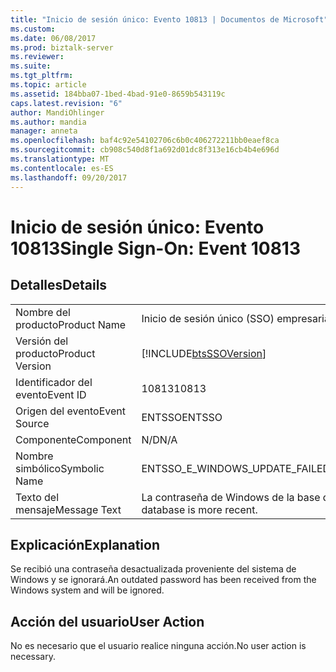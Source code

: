 ```yaml
---
title: "Inicio de sesión único: Evento 10813 | Documentos de Microsoft"
ms.custom: 
ms.date: 06/08/2017
ms.prod: biztalk-server
ms.reviewer: 
ms.suite: 
ms.tgt_pltfrm: 
ms.topic: article
ms.assetid: 184bba07-1bed-4bad-91e0-8659b543119c
caps.latest.revision: "6"
author: MandiOhlinger
ms.author: mandia
manager: anneta
ms.openlocfilehash: baf4c92e54102706c6b0c406272211bb0eaef8ca
ms.sourcegitcommit: cb908c540d8f1a692d01dc8f313e16cb4b4e696d
ms.translationtype: MT
ms.contentlocale: es-ES
ms.lasthandoff: 09/20/2017
---
```

# <a name="single-sign-on-event-10813"></a><span data-ttu-id="1bcbc-102">Inicio de sesión único: Evento 10813</span><span class="sxs-lookup"><span data-stu-id="1bcbc-102">Single Sign-On: Event 10813</span></span>
## <a name="details"></a><span data-ttu-id="1bcbc-103">Detalles</span><span class="sxs-lookup"><span data-stu-id="1bcbc-103">Details</span></span>  
  
|||  
|-|-|  
|<span data-ttu-id="1bcbc-104">Nombre del producto</span><span class="sxs-lookup"><span data-stu-id="1bcbc-104">Product Name</span></span>|<span data-ttu-id="1bcbc-105">Inicio de sesión único (SSO) empresarial</span><span class="sxs-lookup"><span data-stu-id="1bcbc-105">Enterprise Single Sign-On</span></span>|  
|<span data-ttu-id="1bcbc-106">Versión del producto</span><span class="sxs-lookup"><span data-stu-id="1bcbc-106">Product Version</span></span>|[!INCLUDE[btsSSOVersion](../includes/btsssoversion-md.md)]|  
|<span data-ttu-id="1bcbc-107">Identificador del evento</span><span class="sxs-lookup"><span data-stu-id="1bcbc-107">Event ID</span></span>|<span data-ttu-id="1bcbc-108">10813</span><span class="sxs-lookup"><span data-stu-id="1bcbc-108">10813</span></span>|  
|<span data-ttu-id="1bcbc-109">Origen del evento</span><span class="sxs-lookup"><span data-stu-id="1bcbc-109">Event Source</span></span>|<span data-ttu-id="1bcbc-110">ENTSSO</span><span class="sxs-lookup"><span data-stu-id="1bcbc-110">ENTSSO</span></span>|  
|<span data-ttu-id="1bcbc-111">Componente</span><span class="sxs-lookup"><span data-stu-id="1bcbc-111">Component</span></span>|<span data-ttu-id="1bcbc-112">N/D</span><span class="sxs-lookup"><span data-stu-id="1bcbc-112">N/A</span></span>|  
|<span data-ttu-id="1bcbc-113">Nombre simbólico</span><span class="sxs-lookup"><span data-stu-id="1bcbc-113">Symbolic Name</span></span>|<span data-ttu-id="1bcbc-114">ENTSSO_E_WINDOWS_UPDATE_FAILED_MORE_RECENT</span><span class="sxs-lookup"><span data-stu-id="1bcbc-114">ENTSSO_E_WINDOWS_UPDATE_FAILED_MORE_RECENT</span></span>|  
|<span data-ttu-id="1bcbc-115">Texto del mensaje</span><span class="sxs-lookup"><span data-stu-id="1bcbc-115">Message Text</span></span>|<span data-ttu-id="1bcbc-116">La contraseña de Windows de la base de datos de SSO es más reciente.</span><span class="sxs-lookup"><span data-stu-id="1bcbc-116">The Windows password in the SSO database is more recent.</span></span>|  
  
## <a name="explanation"></a><span data-ttu-id="1bcbc-117">Explicación</span><span class="sxs-lookup"><span data-stu-id="1bcbc-117">Explanation</span></span>  
 <span data-ttu-id="1bcbc-118">Se recibió una contraseña desactualizada proveniente del sistema de Windows y se ignorará.</span><span class="sxs-lookup"><span data-stu-id="1bcbc-118">An outdated password has been received from the Windows system and will be ignored.</span></span>  
  
## <a name="user-action"></a><span data-ttu-id="1bcbc-119">Acción del usuario</span><span class="sxs-lookup"><span data-stu-id="1bcbc-119">User Action</span></span>  
 <span data-ttu-id="1bcbc-120">No es necesario que el usuario realice ninguna acción.</span><span class="sxs-lookup"><span data-stu-id="1bcbc-120">No user action is necessary.</span></span>